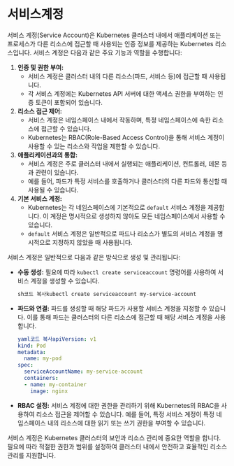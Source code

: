 # 서비스계정

서비스 계정(Service Account)은 Kubernetes 클러스터 내에서 애플리케이션 또는 프로세스가 다른 리소스에 접근할 때 사용되는 인증 정보를 제공하는 Kubernetes 리소스입니다. 서비스 계정은 다음과 같은 주요 기능과 역할을 수행합니다:

1. **인증 및 권한 부여:**
   * 서비스 계정은 클러스터 내의 다른 리소스(파드, 서비스 등)에 접근할 때 사용됩니다.
   * 각 서비스 계정에는 Kubernetes API 서버에 대한 액세스 권한을 부여하는 인증 토큰이 포함되어 있습니다.
2. **리소스 접근 제어:**
   * 서비스 계정은 네임스페이스 내에서 작동하며, 특정 네임스페이스에 속한 리소스에 접근할 수 있습니다.
   * Kubernetes는 RBAC(Role-Based Access Control)을 통해 서비스 계정이 사용할 수 있는 리소스와 작업을 제한할 수 있습니다.
3. **애플리케이션과의 통합:**
   * 서비스 계정은 주로 클러스터 내에서 실행되는 애플리케이션, 컨트롤러, 데몬 등과 관련이 있습니다.
   * 예를 들어, 파드가 특정 서비스를 호출하거나 클러스터의 다른 파드와 통신할 때 사용될 수 있습니다.
4. **기본 서비스 계정:**
   * Kubernetes는 각 네임스페이스에 기본적으로 `default` 서비스 계정을 제공합니다. 이 계정은 명시적으로 생성하지 않아도 모든 네임스페이스에서 사용할 수 있습니다.
   * `default` 서비스 계정은 일반적으로 파드나 리소스가 별도의 서비스 계정을 명시적으로 지정하지 않았을 때 사용됩니다.

서비스 계정은 일반적으로 다음과 같은 방식으로 생성 및 관리됩니다:

*   **수동 생성:** 필요에 따라 `kubectl create serviceaccount` 명령어를 사용하여 서비스 계정을 생성할 수 있습니다.

    ```sh
    sh코드 복사kubectl create serviceaccount my-service-account
    ```
*   **파드와 연결:** 파드를 생성할 때 해당 파드가 사용할 서비스 계정을 지정할 수 있습니다. 이를 통해 파드는 클러스터의 다른 리소스에 접근할 때 해당 서비스 계정을 사용합니다.

    ```yaml
    yaml코드 복사apiVersion: v1
    kind: Pod
    metadata:
      name: my-pod
    spec:
      serviceAccountName: my-service-account
      containers:
      - name: my-container
        image: nginx
    ```
* **RBAC 설정:** 서비스 계정에 대한 권한을 관리하기 위해 Kubernetes의 RBAC을 사용하여 리소스 접근을 제어할 수 있습니다. 예를 들어, 특정 서비스 계정이 특정 네임스페이스 내의 리소스에 대한 읽기 또는 쓰기 권한을 부여할 수 있습니다.

서비스 계정은 Kubernetes 클러스터의 보안과 리소스 관리에 중요한 역할을 합니다. 필요에 따라 적절한 권한과 범위를 설정하여 클러스터 내에서 안전하고 효율적인 리소스 관리를 지원합니다.
